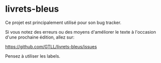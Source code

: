 livrets-bleus
=============

Ce projet est principalement utilisé pour son bug tracker.

Si vous notez des erreurs ou des moyens d'améliorer le texte à
l'occasion d'une prochaine édition, allez sur:

<https://github.com/GTLL/livrets-bleus/issues>

Pensez à utiliser les labels.

